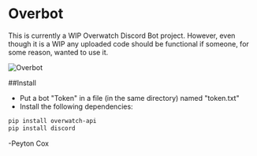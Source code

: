 # Overbot
This is currently a WIP Overwatch Discord Bot project. However, even though it is a WIP any uploaded code should be functional if someone, for some reason, wanted to use it.

![Overbot](https://img.shields.io/badge/Overbot-Early%20Beta-orange.svg)

##Install 
- Put a bot "Token" in a file (in the same directory) named "token.txt"
- Install the following dependencies:
```bash
pip install overwatch-api
pip install discord
```

-Peyton Cox
